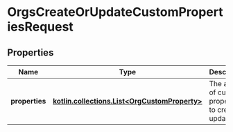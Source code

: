 
# OrgsCreateOrUpdateCustomPropertiesRequest

## Properties
Name | Type | Description | Notes
------------ | ------------- | ------------- | -------------
**properties** | [**kotlin.collections.List&lt;OrgCustomProperty&gt;**](OrgCustomProperty.md) | The array of custom properties to create or update. | 



